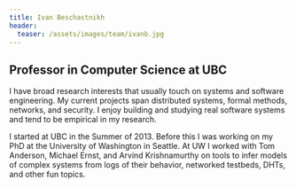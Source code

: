 ```yaml
---
title: Ivan Beschastnikh
header:
  teaser: /assets/images/team/ivanb.jpg
---
```


## Professor in Computer Science at UBC

I have broad research interests that usually touch on systems and software engineering. My current projects span distributed systems, formal methods, networks, and security. I enjoy building and studying real software systems and tend to be empirical in my research.

I started at UBC in the Summer of 2013. Before this I was working on my PhD at the University of Washington in Seattle. At UW I worked with Tom Anderson, Michael Ernst, and Arvind Krishnamurthy on tools to infer models of complex systems from logs of their behavior, networked testbeds, DHTs, and other fun topics.

